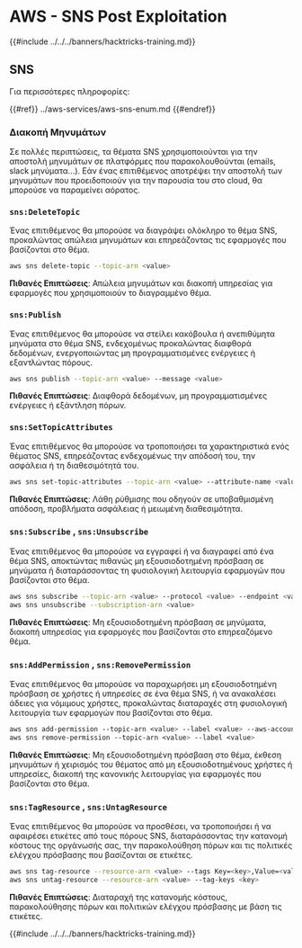# AWS - SNS Post Exploitation

{{#include ../../../banners/hacktricks-training.md}}

## SNS

Για περισσότερες πληροφορίες:

{{#ref}}
../aws-services/aws-sns-enum.md
{{#endref}}

### Διακοπή Μηνυμάτων

Σε πολλές περιπτώσεις, τα θέματα SNS χρησιμοποιούνται για την αποστολή μηνυμάτων σε πλατφόρμες που παρακολουθούνται (emails, slack μηνύματα...). Εάν ένας επιτιθέμενος αποτρέψει την αποστολή των μηνυμάτων που προειδοποιούν για την παρουσία του στο cloud, θα μπορούσε να παραμείνει αόρατος.

### `sns:DeleteTopic`

Ένας επιτιθέμενος θα μπορούσε να διαγράψει ολόκληρο το θέμα SNS, προκαλώντας απώλεια μηνυμάτων και επηρεάζοντας τις εφαρμογές που βασίζονται στο θέμα.
```bash
aws sns delete-topic --topic-arn <value>
```
**Πιθανές Επιπτώσεις**: Απώλεια μηνυμάτων και διακοπή υπηρεσίας για εφαρμογές που χρησιμοποιούν το διαγραμμένο θέμα.

### `sns:Publish`

Ένας επιτιθέμενος θα μπορούσε να στείλει κακόβουλα ή ανεπιθύμητα μηνύματα στο θέμα SNS, ενδεχομένως προκαλώντας διαφθορά δεδομένων, ενεργοποιώντας μη προγραμματισμένες ενέργειες ή εξαντλώντας πόρους.
```bash
aws sns publish --topic-arn <value> --message <value>
```
**Πιθανές Επιπτώσεις**: Διαφθορά δεδομένων, μη προγραμματισμένες ενέργειες ή εξάντληση πόρων.

### `sns:SetTopicAttributes`

Ένας επιτιθέμενος θα μπορούσε να τροποποιήσει τα χαρακτηριστικά ενός θέματος SNS, επηρεάζοντας ενδεχομένως την απόδοσή του, την ασφάλεια ή τη διαθεσιμότητά του.
```bash
aws sns set-topic-attributes --topic-arn <value> --attribute-name <value> --attribute-value <value>
```
**Πιθανές Επιπτώσεις**: Λάθη ρύθμισης που οδηγούν σε υποβαθμισμένη απόδοση, προβλήματα ασφάλειας ή μειωμένη διαθεσιμότητα.

### `sns:Subscribe` , `sns:Unsubscribe`

Ένας επιτιθέμενος θα μπορούσε να εγγραφεί ή να διαγραφεί από ένα θέμα SNS, αποκτώντας πιθανώς μη εξουσιοδοτημένη πρόσβαση σε μηνύματα ή διαταράσσοντας τη φυσιολογική λειτουργία εφαρμογών που βασίζονται στο θέμα.
```bash
aws sns subscribe --topic-arn <value> --protocol <value> --endpoint <value>
aws sns unsubscribe --subscription-arn <value>
```
**Πιθανές Επιπτώσεις**: Μη εξουσιοδοτημένη πρόσβαση σε μηνύματα, διακοπή υπηρεσίας για εφαρμογές που βασίζονται στο επηρεαζόμενο θέμα.

### `sns:AddPermission` , `sns:RemovePermission`

Ένας επιτιθέμενος θα μπορούσε να παραχωρήσει μη εξουσιοδοτημένη πρόσβαση σε χρήστες ή υπηρεσίες σε ένα θέμα SNS, ή να ανακαλέσει άδειες για νόμιμους χρήστες, προκαλώντας διαταραχές στη φυσιολογική λειτουργία των εφαρμογών που βασίζονται στο θέμα.
```css
aws sns add-permission --topic-arn <value> --label <value> --aws-account-id <value> --action-name <value>
aws sns remove-permission --topic-arn <value> --label <value>
```
**Πιθανές Επιπτώσεις**: Μη εξουσιοδοτημένη πρόσβαση στο θέμα, έκθεση μηνυμάτων ή χειρισμός του θέματος από μη εξουσιοδοτημένους χρήστες ή υπηρεσίες, διακοπή της κανονικής λειτουργίας για εφαρμογές που βασίζονται στο θέμα.

### `sns:TagResource` , `sns:UntagResource`

Ένας επιτιθέμενος θα μπορούσε να προσθέσει, να τροποποιήσει ή να αφαιρέσει ετικέτες από τους πόρους SNS, διαταράσσοντας την κατανομή κόστους της οργάνωσής σας, την παρακολούθηση πόρων και τις πολιτικές ελέγχου πρόσβασης που βασίζονται σε ετικέτες.
```bash
aws sns tag-resource --resource-arn <value> --tags Key=<key>,Value=<value>
aws sns untag-resource --resource-arn <value> --tag-keys <key>
```
**Πιθανές Επιπτώσεις**: Διαταραχή της κατανομής κόστους, παρακολούθησης πόρων και πολιτικών ελέγχου πρόσβασης με βάση τις ετικέτες.

{{#include ../../../banners/hacktricks-training.md}}
